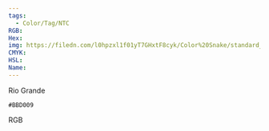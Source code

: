 ```yaml
---
tags:
  - Color/Tag/NTC
RGB:
Hex:
img: https://filedn.com/l0hpzxl1f01yT7GHxtF8cyk/Color%20Snake/standard_csv_to_svg/%23/BBD009.svg
CMYK:
HSL:
Name:
---
```

Rio Grande
```palette
#BBD009
```
RGB
